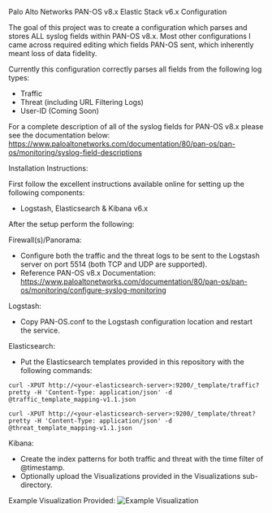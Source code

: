 Palo Alto Networks PAN-OS v8.x Elastic Stack v6.x Configuration

The goal of this project was to create a configuration which parses and stores ALL syslog fields within PAN-OS v8.x. Most other configurations I came across required editing which fields PAN-OS sent, which inherently meant loss of data fidelity.

Currently this configuration correctly parses all fields from the following log types:
- Traffic
- Threat (including URL Filtering Logs)
- User-ID (Coming Soon)

For a complete description of all of the syslog fields for PAN-OS v8.x please see the documentation below:
https://www.paloaltonetworks.com/documentation/80/pan-os/pan-os/monitoring/syslog-field-descriptions

Installation Instructions:

First follow the excellent instructions available online for setting up the following components:
- Logstash, Elasticsearch & Kibana v6.x

After the setup perform the following:

Firewall(s)/Panorama: 
- Configure both the traffic and the threat logs to be sent to the Logstash server on port 5514 (both TCP and UDP are supported). 
- Reference PAN-OS v8.x Documentation: https://www.paloaltonetworks.com/documentation/80/pan-os/pan-os/monitoring/configure-syslog-monitoring

Logstash:
- Copy PAN-OS.conf to the Logstash configuration location and restart the service.

Elasticsearch:
- Put the Elasticsearch templates provided in this repository with the following commands:

`curl -XPUT http://<your-elasticsearch-server>:9200/_template/traffic?pretty -H 'Content-Type: application/json' -d @traffic_template_mapping-v1.1.json`

`curl -XPUT http://<your-elasticsearch-server>:9200/_template/threat?pretty -H 'Content-Type: application/json' -d @threat_template_mapping-v1.1.json`

Kibana:
- Create the index patterns for both traffic and threat with the time filter of @timestamp.
- Optionally upload the Visualizations provided in the Visualizations sub-directory.

Example Visualization Provided:
![Example Visualization](https://raw.githubusercontent.com/shadow-box/Palo-Alto-Networks-ELK-Stack/master/Visualizations/Visualization-Example.png)
